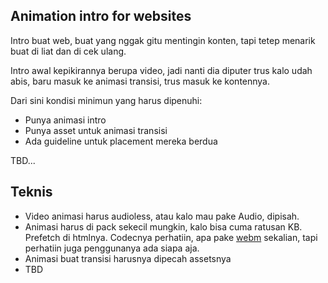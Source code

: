 ## Animation intro for websites
Intro buat web, buat yang nggak gitu mentingin konten, tapi tetep menarik buat di liat dan di cek ulang.

Intro awal kepikirannya berupa video, jadi nanti dia diputer trus kalo udah abis, baru masuk ke animasi transisi, trus masuk ke kontennya.

Dari sini kondisi minimun yang harus dipenuhi:
- Punya animasi intro
- Punya asset untuk animasi transisi
- Ada guideline untuk placement mereka berdua

TBD...

## Teknis
- Video animasi harus audioless, atau kalo mau pake Audio, dipisah.
- Animasi harus di pack sekecil mungkin, kalo bisa cuma ratusan KB. Prefetch di htmlnya.
  Codecnya perhatiin, apa pake [webm](https://caniuse.com/#feat=webm) sekalian, tapi perhatiin juga penggunanya ada siapa aja.
- Animasi buat transisi harusnya dipecah assetsnya
- TBD
